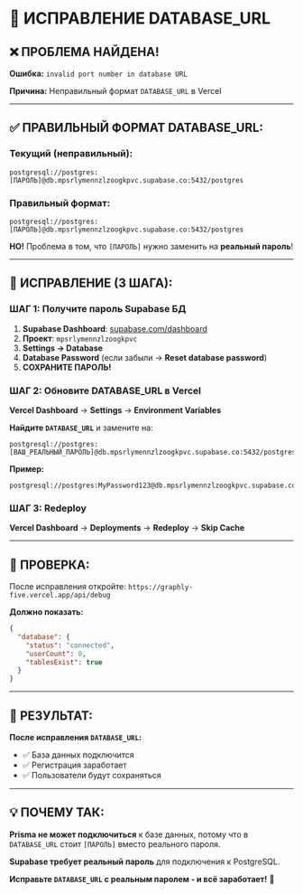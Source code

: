 # 🔧 ИСПРАВЛЕНИЕ DATABASE_URL

## ❌ **ПРОБЛЕМА НАЙДЕНА!**

**Ошибка:** `invalid port number in database URL`

**Причина:** Неправильный формат `DATABASE_URL` в Vercel

---

## ✅ **ПРАВИЛЬНЫЙ ФОРМАТ DATABASE_URL:**

### **Текущий (неправильный):**
```
postgresql://postgres:[ПАРОЛЬ]@db.mpsrlymennzlzoogkpvc.supabase.co:5432/postgres
```

### **Правильный формат:**
```
postgresql://postgres:[ПАРОЛЬ]@db.mpsrlymennzlzoogkpvc.supabase.co:5432/postgres
```

**НО!** Проблема в том, что `[ПАРОЛЬ]` нужно заменить на **реальный пароль**!

---

## 🎯 **ИСПРАВЛЕНИЕ (3 ШАГА):**

### **ШАГ 1: Получите пароль Supabase БД**

1. **Supabase Dashboard**: [supabase.com/dashboard](https://supabase.com/dashboard)
2. **Проект**: `mpsrlymennzlzoogkpvc`
3. **Settings → Database**
4. **Database Password** (если забыли → **Reset database password**)
5. **СОХРАНИТЕ ПАРОЛЬ!**

### **ШАГ 2: Обновите DATABASE_URL в Vercel**

**Vercel Dashboard** → **Settings** → **Environment Variables**

**Найдите `DATABASE_URL`** и замените на:

```
postgresql://postgres:[ВАШ_РЕАЛЬНЫЙ_ПАРОЛЬ]@db.mpsrlymennzlzoogkpvc.supabase.co:5432/postgres
```

**Пример:**
```
postgresql://postgres:MyPassword123@db.mpsrlymennzlzoogkpvc.supabase.co:5432/postgres
```

### **ШАГ 3: Redeploy**

**Vercel Dashboard** → **Deployments** → **Redeploy** → **Skip Cache**

---

## 🧪 **ПРОВЕРКА:**

После исправления откройте:
`https://graphly-five.vercel.app/api/debug`

**Должно показать:**
```json
{
  "database": {
    "status": "connected",
    "userCount": 0,
    "tablesExist": true
  }
}
```

---

## 🎉 **РЕЗУЛЬТАТ:**

**После исправления `DATABASE_URL`:**
- ✅ База данных подключится
- ✅ Регистрация заработает
- ✅ Пользователи будут сохраняться

---

## 💡 **ПОЧЕМУ ТАК:**

**Prisma не может подключиться** к базе данных, потому что в `DATABASE_URL` стоит `[ПАРОЛЬ]` вместо реального пароля.

**Supabase требует реальный пароль** для подключения к PostgreSQL.

**Исправьте `DATABASE_URL` с реальным паролем - и всё заработает!** 🚀
